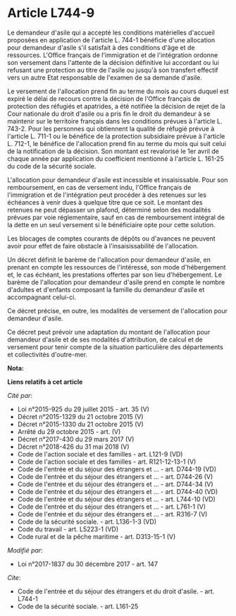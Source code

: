 # Article L744-9

Le demandeur d'asile qui a accepté les conditions matérielles d'accueil proposées en application de l'article L. 744-1
bénéficie d'une allocation pour demandeur d'asile s'il satisfait à des conditions d'âge et de ressources. L'Office français
de l'immigration et de l'intégration ordonne son versement dans l'attente de la décision définitive lui accordant ou lui
refusant une protection au titre de l'asile ou jusqu'à son transfert effectif vers un autre Etat responsable de l'examen de
sa demande d'asile.

Le versement de l'allocation prend fin au terme du mois au cours duquel est expiré le délai de recours contre la décision de
l'Office français de protection des réfugiés et apatrides, a été notifiée la décision de rejet de la Cour nationale du droit
d'asile ou a pris fin le droit du demandeur à se maintenir sur le territoire français dans les conditions prévues à l'article
L. 743-2. Pour les personnes qui obtiennent la qualité de réfugié prévue à l'article L. 711-1 ou le bénéfice de la protection
subsidiaire prévue à l'article L. 712-1, le bénéfice de l'allocation prend fin au terme du mois qui suit celui de la
notification de la décision. Son montant est revalorisé le 1er avril de chaque année par application du coefficient mentionné
à l'article L. 161-25 du code de la sécurité sociale.

L'allocation pour demandeur d'asile est incessible et insaisissable. Pour son remboursement, en cas de versement indu,
l'Office français de l'immigration et de l'intégration peut procéder à des retenues sur les échéances à venir dues à quelque
titre que ce soit. Le montant des retenues ne peut dépasser un plafond, déterminé selon des modalités prévues par voie
réglementaire, sauf en cas de remboursement intégral de la dette en un seul versement si le bénéficiaire opte pour cette
solution.

Les blocages de comptes courants de dépôts ou d'avances ne peuvent avoir pour effet de faire obstacle à l'insaisissabilité de
l'allocation.

Un décret définit le barème de l'allocation pour demandeur d'asile, en prenant en compte les ressources de l'intéressé, son
mode d'hébergement et, le cas échéant, les prestations offertes par son lieu d'hébergement. Le barème de l'allocation pour
demandeur d'asile prend en compte le nombre d'adultes et d'enfants composant la famille du demandeur d'asile et accompagnant
celui-ci.

Ce décret précise, en outre, les modalités de versement de l'allocation pour demandeur d'asile.

Ce décret peut prévoir une adaptation du montant de l'allocation pour demandeur d'asile et de ses modalités d'attribution, de
calcul et de versement pour tenir compte de la situation particulière des départements et collectivités d'outre-mer.

**Nota:**



**Liens relatifs à cet article**

_Cité par_:

  - Loi n°2015-925 du 29 juillet 2015 - art. 35 (V)
  - Décret n°2015-1329 du 21 octobre 2015 (V)
  - Décret n°2015-1330 du 21 octobre 2015 (V)
  - Arrêté du 29 octobre 2015 - art. (V)
  - Décret n°2017-430 du 29 mars 2017 (V)
  - Décret n°2018-426 du 31 mai 2018 (V)
  - Code de l'action sociale et des familles - art. L121-9 (VD)
  - Code de l'action sociale et des familles - art. R121-12-13-1 (V)
  - Code de l'entrée et du séjour des étrangers et ... - art. D744-19 (VD)
  - Code de l'entrée et du séjour des étrangers et ... - art. D744-26 (V)
  - Code de l'entrée et du séjour des étrangers et ... - art. D744-34 (V)
  - Code de l'entrée et du séjour des étrangers et ... - art. D744-40 (VD)
  - Code de l'entrée et du séjour des étrangers et ... - art. L744-10 (VD)
  - Code de l'entrée et du séjour des étrangers et ... - art. L761-1 (V)
  - Code de l'entrée et du séjour des étrangers et ... - art. R316-7 (V)
  - Code de la sécurité sociale. - art. L136-1-3 (VD)
  - Code du travail - art. L5223-1 (VD)
  - Code rural et de la pêche maritime - art. D313-15-1 (V)

_Modifié par_:

  - Loi n°2017-1837 du 30 décembre 2017 - art. 147

_Cite_:

  - Code de l'entrée et du séjour des étrangers et du droit d'asile. - art. L744-1
  - Code de la sécurité sociale. - art. L161-25
